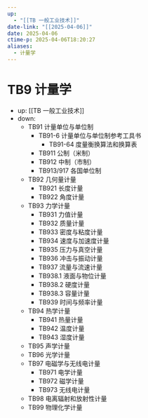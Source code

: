 ```yaml
---
up:
  - "[[TB 一般工业技术]]"
date-link: "[[2025-04-06]]"
date: 2025-04-06
ctime-p: 2025-04-06T18:20:27
aliases:
  - 计量学
---
```


# TB9 计量学

- up: [[TB 一般工业技术]]
- down:	
	- TB91 计量单位与单位制
		- TB91-6 计量单位与单位制参考工具书
			- TB91-64 度量衡换算法和换算表
		- TB911 公制（米制）
		- TB912 中制（市制）
		- TB913/917 各国单位制
	- TB92 几何量计量
		- TB921 长度计量
		- TB922 角度计量
	- TB93 力学计量
		- TB931 力值计量
		- TB932 质量计量
		- TB933 密度与粘度计量
		- TB934 速度与加速度计量
		- TB935 压力与真空计量
		- TB936 冲击与振动计量
		- TB937 流量与流速计量
		- TB938.1 液面与物位计量
		- TB938.2 硬度计量
		- TB938.3 容量计量
		- TB939 时间与频率计量
	- TB94 热学计量
		- TB941 热量计量
		- TB942 温度计量
		- TB943 湿度计量
	- TB95 声学计量
	- TB96 光学计量
	- TB97 电磁学与无线电计量
		- TB971 电学计量
		- TB972 磁学计量
		- TB973 无线电计量
	- TB98 电离辐射和放射性计量
	- TB99 物理化学计量
	
